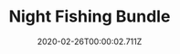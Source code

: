 ---
templateKey: blog-post
featuredpost: false
date: 2020-02-26T00:00:02.711Z
featuredimage: /img/Night_Fishing_Bundle.png
title: Night Fishing Bundle
description: Fish Tank
reward: Small Glow Ring (1)
tags:
  - Walleye
  - Bream
  - Eel
  - bundles
  - Fish Tank
---